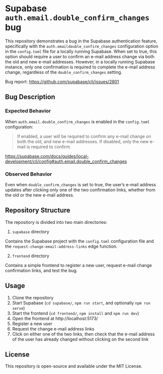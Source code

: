 # Supabase `auth.email.double_confirm_changes` bug

This repository demonstrates a bug in the Supabase authentication feature, specifically with the `auth.emaildouble_confirm_changes` configuration option in the `config.toml` file for a locally running Supabase. When set to true, this option should require a user to confirm an e-mail address change via both the old and new e-mail addresses. However, in a locally running Supabase instance, only one confirmation is required to complete the e-mail address change, regardless of the `double_confirm_changes` setting.

Bug report: https://github.com/supabase/cli/issues/2801

## Bug Description

### Expected Behavior

When `auth.email.double_confirm_changes` is enabled in the `config.toml` configuration:

> If enabled, a user will be required to confirm any e-mail change on both the old, and new e-mail addresses. If disabled, only the new e-mail is required to confirm.

https://supabase.com/docs/guides/local-development/cli/config#auth.email.double_confirm_changes

### Observed Behavior

Even when `double_confirm_changes` is set to true, the user’s e-mail address updates after clicking only one of the two confirmation links, whether from the old or the new e-mail address.

## Repository Structure

The repository is divided into two main directories:

1. `supabase` directory

Contains the Supabase project with the `config.toml` configuration file and the `request-change-email-address-links` edge function.

2. `frontend` directory

Contains a simple frontend to register a new user, request e-mail change confirmation links, and test the bug.

## Usage

1. Clone the repository
2. Start Supabase (`cd supabase/`, `npm run start`, and optionally `npm run serve`)
3. Start the frontend (`cd frontend/`, `npm install` and `npm run dev`)
4. Open the frontend at http://localhost:5173/
5. Register a new user
6. Request the change e-mail address links
7. Click on either one of the two links, then check that the e-mail address of the user has already changed without clicking on the second link

## License

This repository is open-source and available under the MIT License.
